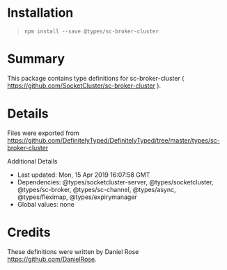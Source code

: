 # Installation
> `npm install --save @types/sc-broker-cluster`

# Summary
This package contains type definitions for sc-broker-cluster ( https://github.com/SocketCluster/sc-broker-cluster ).

# Details
Files were exported from https://github.com/DefinitelyTyped/DefinitelyTyped/tree/master/types/sc-broker-cluster

Additional Details
 * Last updated: Mon, 15 Apr 2019 16:07:58 GMT
 * Dependencies: @types/socketcluster-server, @types/socketcluster, @types/sc-broker, @types/sc-channel, @types/async, @types/fleximap, @types/expirymanager
 * Global values: none

# Credits
These definitions were written by Daniel Rose <https://github.com/DanielRose>.
